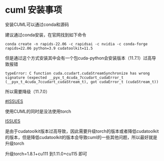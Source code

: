 # cuml 安装事项

安装CUML可以通过conda和源码

建议通过conda安装，在官网找到如下命令

```shell
conda create -n rapids-22.06 -c rapidsai -c nvidia -c conda-forge rapids=22.06 python=3.9 cudatoolkit=11.5
```

但是通过这个方式安装其中会有一个包cuda-python会安装版本（11.7.1）过高导致报错

```shell
typeError: C function cuda.ccudart.cudaStreamSynchronize has wrong signature (expected __pyx_t_4cuda_7ccudart_cudaError_t (__pyx_t_4cuda_7ccudart_cudaStream_t), got cudaError_t (cudaStream_t))
```

所以需要降级（11.7.0）

[#ISSUES](https://github.com/rapidsai/cuml/issues/4798)

使用CUML的同时是没法使用torch

[ISSUES](https://github.com/rapidsai/cuml/issues/4444)

是由于cudatoolkit版本过高导致，因此需要升级torch的版本或者降低cudatoolkit的版本，但是降低cudatoolkit的版本会导致cuml的一些其他问题，所以最好就是升级torch



升级torch=1.8.1+cu111 到1.11.0+cu115 即可

